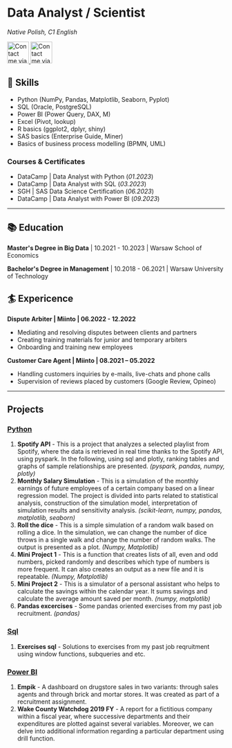 # Data Analyst / Scientist
_Native Polish, C1 English_
<p align="left">
  <a href="https://www.linkedin.com/in/sebastian-kachniarz">
    <img width="50px" title="Contact me via LinkedIn" src="https://cdn.jsdelivr.net/gh/devicons/devicon/icons/linkedin/linkedin-original.svg" />
  </a>
  <a href="s.kachniarz99@gmail.com">
    <img width="50px" title="Contact me via Gmail" src="https://upload.wikimedia.org/wikipedia/commons/7/7e/Gmail_icon_%282020%29.svg" />
  </a>
</p>

## 🧰 Skills
- Python (NumPy, Pandas, Matplotlib, Seaborn, Pyplot)
- SQL (Oracle, PostgreSQL)
- Power BI (Power Query, DAX, M)
- Excel (Pivot, lookup)
- R basics (ggplot2, dplyr, shiny)
- SAS basics (Enterprise Guide, Miner)
- Basics of business process modelling (BPMN, UML)

### Courses & Certificates
- DataCamp | Data Analyst with Python (_01.2023_)
- DataCamp | Data Analyst with SQL (_03.2023_)
- SGH | SAS Data Science Certification (_06.2023_)
- DataCamp | Data Analyst with Power BI (_09.2023_)
---

## 📚 Education

__Master's Degree in Big Data__ | 10.2021 - 10.2023 | Warsaw School of Economics

__Bachelor's Degree in Management__ | 10.2018 - 06.2021 | Warsaw University of Technology 

## 🏄 Expericence
**Dispute Arbiter | Miinto | 06.2022 - 12.2022**
- Mediating and resolving disputes between clients and partners
- Creating training materials for junior and temporary arbiters
- Onboarding and training new employees

**Customer Care Agent | Miinto | 08.2021 – 05.2022**
- Handling customers inquiries by e-mails, live-chats and phone calls
- Supervision of reviews placed by customers (Google Review, Opineo)
---

## Projects
### [Python](https://github.com/skachniarz/python_projects)

1. __Spotify API__ - This is a project that analyzes a selected playlist from Spotify, where the data is retrieved in real time thanks to the Spotify API, using pyspark. In the following, using sql and plotly, ranking tables and graphs of sample relationships are presented. _(pyspark, pandas, numpy, plotly)_
2. __Monthly Salary Simulation__ - This is a simulation of the monthly earnings of future employees of a certain company based on a linear regression model. The project is divided into parts related to statistical analysis, construction of the simulation model, interpretation of simulation results and sensitivity analysis. _(scikit-learn, numpy, pandas, matplotlib, seaborn)_
3. __Roll the dice__ - This is a simple simulation of a random walk based on rolling a dice. In the simulation, we can change the number of dice throws in a single walk and change the number of random walks. The output is presented as a plot. _(Numpy, Matplotlib)_
4. __Mini Project 1__ - This is a function that creates lists of all, even and odd numbers, picked randomly and describes which type of numbers is more frequent. It can also creates an output as a new file and it is repeatable. _(Numpy, Matplotlib)_
5. __Mini Project 2__ - This is a simulator of a personal assistant who helps to calculate the savings within the calendar year. It sums savings and calculate the average amount saved per month. _(numpy, matplotlib)_
6. __Pandas excercises__ - Some pandas oriented exercises from my past job recruitment. _(pandas)_

### [Sql](https://github.com/skachniarz/sql_projects)

1. __Exercises sql__ - Solutions to exercises from my past job reqruitment using window functions, subqueries and etc.

### [Power BI](https://github.com/skachniarz/power_bi_projects)

1. __Empik__ - A dashboard on drugstore sales in two variants: through sales agents and through brick and mortar stores. It was created as part of a recruitment assignment.
2. __Wake County Watchdog 2019 FY__ - A report for a fictitious company within a fiscal year, where successive departments and their expenditures are plotted against several variables. Moreover, we can delve into additional information regarding a particular department using drill function. 
